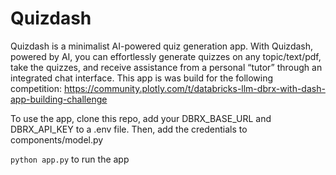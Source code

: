 # Quizdash

Quizdash is a minimalist AI-powered quiz generation app. With Quizdash, powered by AI, you can effortlessly generate quizzes on any topic/text/pdf, take the quizzes, and receive assistance from a personal “tutor” through an integrated chat interface.
This app is was build for the following competition: https://community.plotly.com/t/databricks-llm-dbrx-with-dash-app-building-challenge

To use the app, clone this repo, add your DBRX_BASE_URL and DBRX_API_KEY to a .env file. 
Then, add the credentials to components/model.py

`python app.py` to run the app

